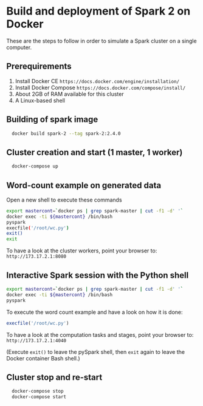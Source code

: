 # Build and deployment of Spark 2 on Docker

These are the steps to follow in order to simulate a Spark cluster on a single computer.


## Prerequirements

1. Install Docker CE `https://docs.docker.com/engine/installation/`
2. Install Docker Compose `https://docs.docker.com/compose/install/`
3. About 2GB of RAM available for this cluster
4. A Linux-based shell


## Building of spark image

```bash
  docker build spark-2 --tag spark-2:2.4.0
```


## Cluster creation and start (1 master, 1 worker)

```bash
  docker-compose up
```


## Word-count example on generated data

Open a new shell to execute these commands
  
```bash
export mastercont=`docker ps | grep spark-master | cut -f1 -d' '`
docker exec -ti ${mastercont} /bin/bash
pyspark
execfile('/root/wc.py')
exit()
exit
```

To have a look at the cluster workers, point your browser to: `http://173.17.2.1:8080`


## Interactive Spark session with the Python shell

```bash
export mastercont=`docker ps | grep spark-master | cut -f1 -d' '`
docker exec -ti ${mastercont} /bin/bash
pyspark
```

To execute the word count example and have a look on how it is done:
```javascript
execfile('/root/wc.py')
```

To have a look at the computation tasks and stages, point your browser
to: `http://173.17.2.1:4040`

(Execute `exit()` to leave the pySpark shell, then `exit` again to leave the Docker container Bash shell.)


## Cluster stop and re-start

```bash
  docker-compose stop
  docker-compose start
```

